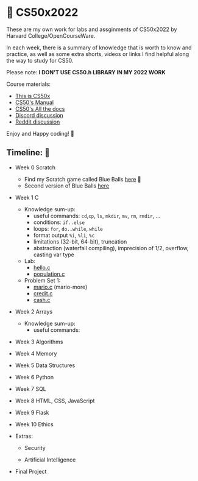# :file_folder: CS50x2022
These are my own work for labs and assginments of CS50x2022 by Harvard College/OpenCourseWare.

In each week, there is a summary of knowledge that is worth to know and practice, as well as some extra shorts, videos or links I find helpful along the way to study for CS50.

Please note: **I DON'T USE CS50.h LIBRARY IN MY 2022 WORK**

Course materials:
- [This is CS50x](https://cs50.harvard.edu/x/2022/)
- [CS50's Manual](https://manual.cs50.io/#stdio.h)
- [CS50's All the docs](https://cs50.readthedocs.io/)
- [Discord discussion](https://discord.com/invite/cs50)
- [Reddit discussion](https://www.reddit.com/r/cs50/)

Enjoy and Happy coding! :robot:

## Timeline: :calendar:
- Week 0 Scratch
  - Find my Scratch game called Blue Balls [here](https://scratch.mit.edu/projects/471758222) :large_blue_circle:
  - Second version of Blue Balls [here](https://scratch.mit.edu/projects/471963172)
- Week 1 C
  - Knowledge sum-up:
  	- useful commands: `cd`,`cp`, `ls`, `mkdir`, `mv`, `rm`, `rmdir`, ...
  	- conditions: `if..else`
  	- loops: `for`, `do..while`, `while`
  	- format output `%i`, `%li`, `%c`
  	- limitations (32-bit, 64-bit), truncation
  	- abstraction (waterfall compiling), imprecision of 1/2, overflow, casting var type
  - Lab:
    - [hello.c](https://github.com/ngocpham1994x/CS50x2021/blob/main/pset1/hello/hello.c)
    - [population.c](https://github.com/ngocpham1994x/CS50x2021/blob/main/pset1/hello/population.c)
  - Problem Set 1:
    - [mario.c](https://github.com/ngocpham1994x/CS50x2021/blob/main/pset1/mario/mario.c) (mario-more)
    - [credit.c](https://github.com/ngocpham1994x/CS50x2021/blob/main/pset1/credit/credit.c)
    - [cash.c](https://github.com/ngocpham1994x/CS50x2021/blob/main/pset1/cash/cash.c)
- Week 2 Arrays
  - Knowledge sum-up:
  	- useful commands:
- Week 3 Algorithms

- Week 4 Memory

- Week 5 Data Structures

- Week 6 Python

- Week 7 SQL

- Week 8 HTML, CSS, JavaScript

- Week 9 Flask

- Week 10 Ethics

- Extras:
  - Security

  - Artificial Intelligence

- Final Project
